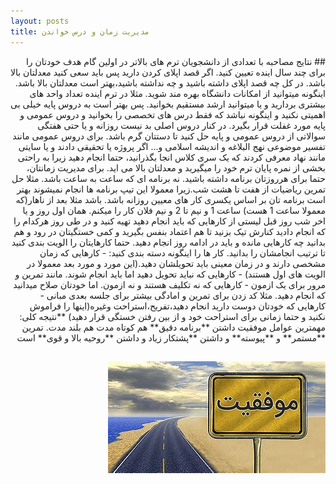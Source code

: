 ```yaml
---
layout: posts
title: مدیریت زمان و درس خواندن
---
```

<div dir="rtl">
## نتایج مصاحبه با تعدادی از دانشجویان ترم های بالاتر
در اولین گام هدف خودتان را برای چند سال اینده تعیین کنید. اگر قصد اپلای کردن دارید پس باید سعی کنید معدلتان بالا باشد. در کل چه قصد اپلای داشته باشید و چه نداشته باشید،بهتر است معدلتان بالا باشد. اینگونه میتوانید از امکانات دانشگاه بهره مند شوید. مثلا در ترم اینده تعداد واحد های بیشتری بردارید و یا میتوانید ارشد مستقیم بخوانید. پس بهتر است به دروس پایه خیلی بی اهمیتی نکنید و اینگونه نباشد که فقط درس های تخصصی را بخوانید و دروس عمومی و پایه مورد غفلت قرار بگیرد. در کنار دروس اصلی بد نیست روزانه و یا حتی هفتگی سوالاتی از دروس عمومی و پایه حل کنید تا دستتان گرم باشد. برای دروس عمومی مانند تفسیر موضوعی نهج البلاغه و اندیشه اسلامی و... اگر پروژه یا تحقیقی دادند و یا سایتی مانند نهاد معرفی کردند که یک سری کلاس انجا بگذرانید، حتما انجام دهید زیرا به راحتی بخشی از نمره پایان ترم خود را میگیرید و معدلتان بالا می اید.
برای مدیریت زمانتان، حتما برای هرروزتان برنامه داشته باشید. نه برنامه ای که ساعت به ساعت باشد. مثلا حل تمرین ریاضیات از هفت تا هشت شب.زیرا معمولا این تیپ برنامه ها انجام نمیشوند بهتر است برنامه تان بر اساس یکسری کار های معیین روزانه باشد. باشد مثلا بعد از ناهار(که معمولا ساعت 1 هست) ساعت 1 و نیم تا 2 و نیم فلان کار را میکنم. همان اول روز و یا اخر شب روز قبل لیستی از کارهایی که باید انجام دهید تهیه کنید و در طی روز هرکدام را که انجام دادید کنارش تیک بزنید تا هم اعتماد بنفس بگیرید و کمی خستگیتان در رود و هم بدانید چه کارهایی مانده و باید در ادامه روز انجام دهید. حتما کارهایتان را الویت بندی کنید تا ترتیب انجامشان را بدانید. کار ها را اینگونه دسته بندی کنید:
- کارهایی که زمان مشخصی دارند و در زمان معینی باید تحویلشان دهید.(این مورد و مورد بعد معمولا در الویت های اول هستند)
- کارهایی که نباید تحویل دهید اما باید انجام شوند. مانند تمرین و مرور برای یک ازمون
- کارهایی که نه تکلیف هستند و نه ازمون. اما خودتان صلاح میدانید که انجام دهید. مثلا کد زدن برای تمرین و امادگی بیشتر برای جلسه بعدی مبانی
- کارهایی که خودتان دوست دارید انجام دهید،تفریح،استراحت وغیره(اینها را فراموش نکنید و حتما زمانی برای استراحت خود و از بین رفتن خستگی قرار دهید)
**نتیجه کلی: مهمترین عوامل موفقیت داشتن **برنامه دقیق** هم کوتاه مدت هم بلند مدت. تمرین **مستمر** و **پیوسته** و داشتن **پشتکار زیاد
و داشتن **روحیه بالا و قوی** است

![harekat dar masire movafaghiat](/assets/images/mo2.jpg)
---

